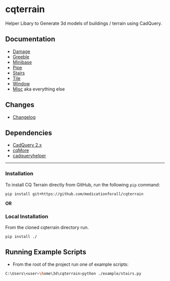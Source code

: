 # cqterrain
Helper Libary to Generate 3d models of buildings / terrain using CadQuery.

## Documentation 
* [Damage](documentation/damage.md)
* [Greeble](documentation/greeble.md)
* [Minibase](documentation/minibase.md)
* [Pipe](documentation/pipe.md)
* [Stairs](documentation/stairs.md)
* [Tile](documentation/tile.md)
* [Window](documentation/window.md)
* [Misc](documentation/misc.md) aka everything else

## Changes
* [Changelog](./changes.md)

## Dependencies
* [CadQuery 2.x](https://github.com/CadQuery/cadquery)
* [cqMore](https://github.com/JustinSDK/cqMore)
* [cadqueryhelper](https://github.com/medicationforall/cadqueryhelper)

---


### Installation
To install CQ Terrain directly from GitHub, run the following `pip` command:

	pip install git+https://github.com/medicationforall/cqterrain

**OR**

### Local Installation
From the cloned cqterrain directory run.

	pip install ./


## Running Example Scripts
* From the root of the project run one of example scripts:

``` bash
C:\Users\<user>\home\3d\cqterrain>python ./example/stairs.py
```
